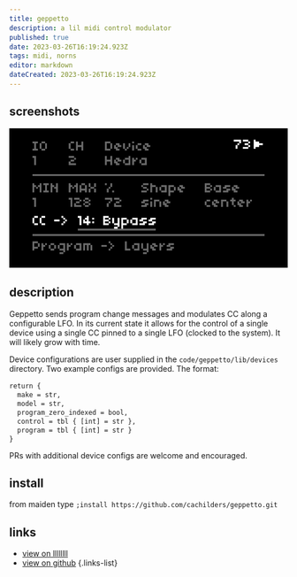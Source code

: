 ```yaml
---
title: geppetto
description: a lil midi control modulator
published: true
date: 2023-03-26T16:19:24.923Z
tags: midi, norns
editor: markdown
dateCreated: 2023-03-26T16:19:24.923Z
---
```


## screenshots

![geppetto.png](/community/notester/geppetto.png)

## description

Geppetto sends program change messages and modulates CC along a configurable LFO. In its current state it allows for the control of a single device using a single CC pinned to a single LFO (clocked to the system). It will likely grow with time.

Device configurations are user supplied in the `code/geppetto/lib/devices` directory. Two example configs are provided. The format: 

```
return {
  make = str,
  model = str,
  program_zero_indexed = bool,
  control = tbl { [int] = str },
  program = tbl { [int] = str }
}
```
PRs with additional device configs are welcome and encouraged.

## install

from maiden type
`;install https://github.com/cachilders/geppetto.git`

## links

- [view on llllllll](https://llllllll.co/t/geppetto/61551)
- [view on github](https://github.com/cachilders/geppetto)
{.links-list}
